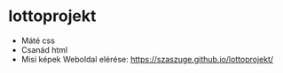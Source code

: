 # lottoprojekt
- Máté
css
- Csanád
html
- Misi
képek
Weboldal elérése: https://szaszuge.github.io/lottoprojekt/

